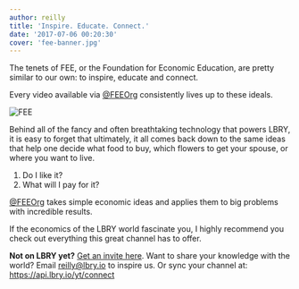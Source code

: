 ```yaml
---
author: reilly
title: 'Inspire. Educate. Connect.'
date: '2017-07-06 00:20:30'
cover: 'fee-banner.jpg'
---
```

The tenets of FEE, or the Foundation for Economic Education, are pretty similar to our own: to inspire, educate and connect.

Every video available via <a href='lbry://@FEEOrg'>@FEEOrg</a> consistently lives up to these ideals.

![FEE](/img/news/fee-inline.jpg)

Behind all of the fancy and often breathtaking technology that powers LBRY, it is easy to forget that ultimately, it all comes back down to the same ideas that help one decide what food to buy, which flowers to get your spouse, or where you want to live.

1) Do I like it?
2) What will I pay for it?

<a href='lbry://@FEEOrg'>@FEEOrg</a> takes simple economic ideas and applies them to big problems with incredible results.

If the economics of the LBRY world fascinate you, I highly recommend you check out everything this great channel has to offer.

**Not on LBRY yet?** [Get an invite here](https://lbry.io/get). Want to share your knowledge with the world? Email reilly@lbry.io to inspire us. Or sync your channel at: https://api.lbry.io/yt/connect
